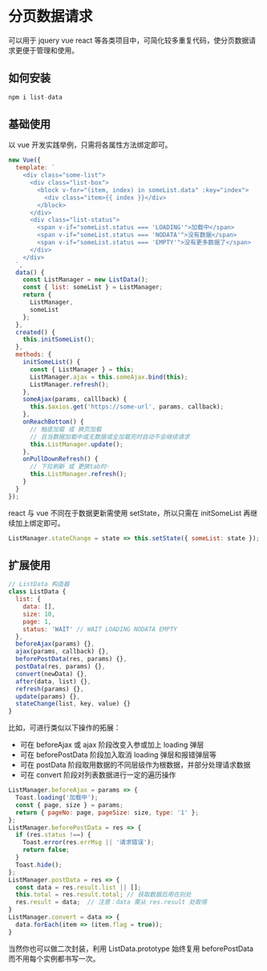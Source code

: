 # 分页数据请求

可以用于 jquery vue react 等各类项目中，可简化较多重复代码，使分页数据请求更便于管理和使用。

## 如何安装

```js
npm i list-data
```

## 基础使用

以 vue 开发实践举例，只需将各属性方法绑定即可。

```js
new Vue({
  template: `
    <div class="some-list">
      <div class="list-box">
        <block v-for="(item, index) in someList.data" :key="index">
          <div class="item>{{ index }}</div>
        </block>
      </div>
      <div class="list-status">
        <span v-if="someList.status === 'LOADING'">加载中</span>
        <span v-if="someList.status === 'NODATA'">没有数据</span>
        <span v-if="someList.status === 'EMPTY'">没有更多数据了</span>
      </div>
    </div>
  `,
  data() {
    const ListManager = new ListData();
    const { list: someList } = ListManager;
    return {
      ListManager,
      someList
    };
  },
  created() {
    this.initSomeList();
  },
  methods: {
    initSomeList() {
      const { ListManager } = this;
      ListManager.ajax = this.someAjax.bind(this);
      ListManager.refresh();
    },
    someAjax(params, calllback) {
      this.$axios.get('https://some-url', params, callback);
    },
    onReachBottom() {
      // 触底加载 或 换页加载
      // 且当数据加载中或无数据或全加载完时自动不会继续请求
      this.ListManager.update();
    },
    onPullDownRefresh() {
      // 下拉刷新 或 更换tab时·
      this.ListManager.refresh();
    }
  }
});
```

react 与 vue 不同在于数据更新需使用 setState，所以只需在 initSomeList 再继续加上绑定即可。

```js
ListManager.stateChange = state => this.setState({ someList: state });
```

## 扩展使用

```js
// ListData 构造器
class ListData {
  list: {
    data: [],
    size: 10,
    page: 1,
    status: 'WAIT' // WAIT LOADING NODATA EMPTY
  },
  beforeAjax(params) {},
  ajax(params, callback) {},
  beforePostData(res, params) {},
  postData(res, params) {},
  convert(newData) {},
  after(data, list) {},
  refresh(params) {},
  update(params) {},
  stateChange(list, key, value) {}
}
```

比如，可进行类似以下操作的拓展：

- 可在 beforeAjax 或 ajax 阶段改变入参或加上 loading 弹层
- 可在 beforePostData 阶段加入取消 loading 弹层和报错弹层等
- 可在 postData 阶段取用数据的不同层级作为根数据，并部分处理请求数据
- 可在 convert 阶段对列表数据进行一定的遍历操作

```js
ListManager.beforeAjax = params => {
  Toast.loading('加载中');
  const { page, size } = params;
  return { pageNo: page, pageSize: size, type: '1' };
};
ListManager.beforePostData = res => {
  if (res.status !==) {
    Toast.error(res.errMsg || '请求错误');
    return false;
  }
  Toast.hide();
};
ListManager.postData = res => {
  const data = res.result.list || [];
  this.total = res.result.total; // 获取数据后用在别处
  res.result = data;  // 注意：data 需从 res.result 处取得
}
ListManager.convert = data => {
  data.forEach(item => (item.flag = true));
}
```

当然你也可以做二次封装，利用 ListData.prototype 始终复用 beforePostData 而不用每个实例都书写一次。
